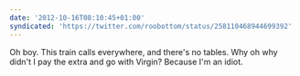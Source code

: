 ```yaml
---
date: '2012-10-16T08:10:45+01:00'
syndicated: 'https://twitter.com/roobottom/status/258110468944699392'
---
```

Oh boy. This train calls everywhere, and there's no tables. Why oh why didn't I pay the extra and go with Virgin? Because I'm an idiot.
